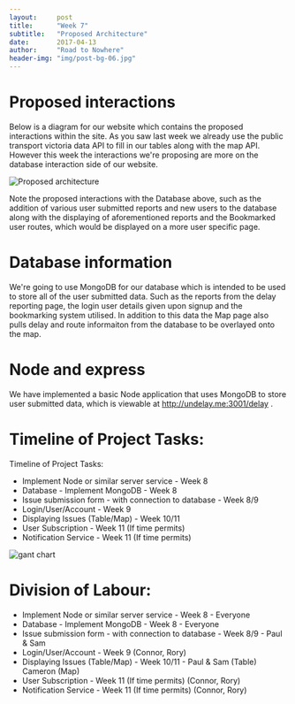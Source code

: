 ```yaml
---
layout:     post
title:      "Week 7"
subtitle:   "Proposed Architecture"
date:       2017-04-13
author:     "Road to Nowhere"
header-img: "img/post-bg-06.jpg"
---
```


# Proposed interactions

Below is a diagram for our website which contains the proposed interactions within the site. As you saw last week we already use the public transport victoria data API to fill in our tables along with the map API. However this week the interactions we're proposing are more on the database interaction side of our website.

<img src="{{ site.baseurl }}/images/blog/Week7/UndelayArchitecture.png" alt="Proposed architecture">


Note the proposed interactions with the Database above, such as the addition of various user submitted reports and new users to the database along with the displaying of aforementioned reports and the Bookmarked user routes, which would be displayed on a more user specific page.

# Database information

We're going to use MongoDB for our database which is intended to be used to store all of the user submitted data. Such as the reports from the delay reporting page, the login user details given upon signup and the bookmarking system utilised. In addition to this data the Map page also pulls delay and route informaiton from the database to be overlayed onto the map.

# Node and express

We have implemented a basic Node application that uses MongoDB to store user submitted data, which is viewable at http://undelay.me:3001/delay .

# Timeline of Project Tasks:

Timeline of Project Tasks:

- Implement Node or similar server service - Week 8
- Database - Implement MongoDB -  Week 8
- Issue submission form - with connection to database - Week 8/9
- Login/User/Account - Week 9
- Displaying Issues (Table/Map) - Week 10/11
- User Subscription - Week 11 (If time permits)
- Notification Service - Week 11 (If time permits)


<img src="{{ site.baseurl }}/images/blog/Week7/Gant.jpg" alt="gant chart">

# Division of Labour:

- Implement Node or similar server service - Week 8 - Everyone
- Database - Implement MongoDB -  Week 8 - Everyone
- Issue submission form - with connection to database - Week 8/9 - Paul & Sam
- Login/User/Account - Week 9 (Connor, Rory)
- Displaying Issues (Table/Map) - Week 10/11 - Paul & Sam (Table) Cameron (Map)
- User Subscription - Week 11 (If time permits) (Connor, Rory)
- Notification Service - Week 11 (If time permits) (Connor, Rory)
